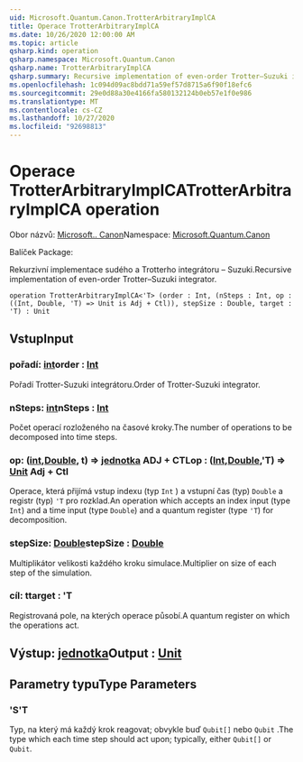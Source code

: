 ```yaml
---
uid: Microsoft.Quantum.Canon.TrotterArbitraryImplCA
title: Operace TrotterArbitraryImplCA
ms.date: 10/26/2020 12:00:00 AM
ms.topic: article
qsharp.kind: operation
qsharp.namespace: Microsoft.Quantum.Canon
qsharp.name: TrotterArbitraryImplCA
qsharp.summary: Recursive implementation of even-order Trotter–Suzuki integrator.
ms.openlocfilehash: 1c094d09ac8bdd71a59ef57d8715a6f90f18efc6
ms.sourcegitcommit: 29e0d88a30e4166fa580132124b0eb57e1f0e986
ms.translationtype: MT
ms.contentlocale: cs-CZ
ms.lasthandoff: 10/27/2020
ms.locfileid: "92698813"
---
```

# <a name="trotterarbitraryimplca-operation"></a><span data-ttu-id="439ee-102">Operace TrotterArbitraryImplCA</span><span class="sxs-lookup"><span data-stu-id="439ee-102">TrotterArbitraryImplCA operation</span></span>

<span data-ttu-id="439ee-103">Obor názvů: [Microsoft.. Canon](xref:Microsoft.Quantum.Canon)</span><span class="sxs-lookup"><span data-stu-id="439ee-103">Namespace: [Microsoft.Quantum.Canon](xref:Microsoft.Quantum.Canon)</span></span>

<span data-ttu-id="439ee-104">Balíček [](https://nuget.org/packages/)</span><span class="sxs-lookup"><span data-stu-id="439ee-104">Package: [](https://nuget.org/packages/)</span></span>


<span data-ttu-id="439ee-105">Rekurzivní implementace sudého a Trotterho integrátoru – Suzuki.</span><span class="sxs-lookup"><span data-stu-id="439ee-105">Recursive implementation of even-order Trotter–Suzuki integrator.</span></span>

```qsharp
operation TrotterArbitraryImplCA<'T> (order : Int, (nSteps : Int, op : ((Int, Double, 'T) => Unit is Adj + Ctl)), stepSize : Double, target : 'T) : Unit
```


## <a name="input"></a><span data-ttu-id="439ee-106">Vstup</span><span class="sxs-lookup"><span data-stu-id="439ee-106">Input</span></span>

### <a name="order--int"></a><span data-ttu-id="439ee-107">pořadí: [int](xref:microsoft.quantum.lang-ref.int)</span><span class="sxs-lookup"><span data-stu-id="439ee-107">order : [Int](xref:microsoft.quantum.lang-ref.int)</span></span>

<span data-ttu-id="439ee-108">Pořadí Trotter-Suzuki integrátoru.</span><span class="sxs-lookup"><span data-stu-id="439ee-108">Order of Trotter-Suzuki integrator.</span></span>


### <a name="nsteps--int"></a><span data-ttu-id="439ee-109">nSteps: [int](xref:microsoft.quantum.lang-ref.int)</span><span class="sxs-lookup"><span data-stu-id="439ee-109">nSteps : [Int](xref:microsoft.quantum.lang-ref.int)</span></span>

<span data-ttu-id="439ee-110">Počet operací rozloženého na časové kroky.</span><span class="sxs-lookup"><span data-stu-id="439ee-110">The number of operations to be decomposed into time steps.</span></span>


### <a name="op--intdoublet--unit-adj--ctl"></a><span data-ttu-id="439ee-111">op: ([int](xref:microsoft.quantum.lang-ref.int),[Double](xref:microsoft.quantum.lang-ref.double), t) => [jednotka](xref:microsoft.quantum.lang-ref.unit) ADJ + CTL</span><span class="sxs-lookup"><span data-stu-id="439ee-111">op : ([Int](xref:microsoft.quantum.lang-ref.int),[Double](xref:microsoft.quantum.lang-ref.double),'T) => [Unit](xref:microsoft.quantum.lang-ref.unit) Adj + Ctl</span></span>

<span data-ttu-id="439ee-112">Operace, která přijímá vstup indexu (typ `Int` ) a vstupní čas (typ) `Double` a registr (typ) `'T` pro rozklad.</span><span class="sxs-lookup"><span data-stu-id="439ee-112">An operation which accepts an index input (type `Int`) and a time input (type `Double`) and a quantum register (type `'T`) for decomposition.</span></span>


### <a name="stepsize--double"></a><span data-ttu-id="439ee-113">stepSize: [Double](xref:microsoft.quantum.lang-ref.double)</span><span class="sxs-lookup"><span data-stu-id="439ee-113">stepSize : [Double](xref:microsoft.quantum.lang-ref.double)</span></span>

<span data-ttu-id="439ee-114">Multiplikátor velikosti každého kroku simulace.</span><span class="sxs-lookup"><span data-stu-id="439ee-114">Multiplier on size of each step of the simulation.</span></span>


### <a name="target--t"></a><span data-ttu-id="439ee-115">cíl: t</span><span class="sxs-lookup"><span data-stu-id="439ee-115">target : 'T</span></span>

<span data-ttu-id="439ee-116">Registrovaná pole, na kterých operace působí.</span><span class="sxs-lookup"><span data-stu-id="439ee-116">A quantum register on which the operations act.</span></span>



## <a name="output--unit"></a><span data-ttu-id="439ee-117">Výstup: [jednotka](xref:microsoft.quantum.lang-ref.unit)</span><span class="sxs-lookup"><span data-stu-id="439ee-117">Output : [Unit](xref:microsoft.quantum.lang-ref.unit)</span></span>



## <a name="type-parameters"></a><span data-ttu-id="439ee-118">Parametry typu</span><span class="sxs-lookup"><span data-stu-id="439ee-118">Type Parameters</span></span>

### <a name="t"></a><span data-ttu-id="439ee-119">'S</span><span class="sxs-lookup"><span data-stu-id="439ee-119">'T</span></span>

<span data-ttu-id="439ee-120">Typ, na který má každý krok reagovat; obvykle buď `Qubit[]` nebo `Qubit` .</span><span class="sxs-lookup"><span data-stu-id="439ee-120">The type which each time step should act upon; typically, either `Qubit[]` or `Qubit`.</span></span>
